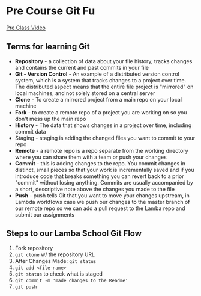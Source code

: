 # Pre Course Git Fu
[Pre Class Video](https://youtu.be/ZihgMcrHOF4)
## Terms for learning Git
 * **Repository** - a collection of data about your file history, tracks changes and contains the current and past commits in your file 
 * **Git - Version Control** - An example of a distributed version control system, which is a system that tracks changes to a project over time. The distributed aspect means that the entire file project is "mirrored" on local machines, and not solely stored on a central server
 * **Clone** - To create a mirrored project from a main repo on your local machine
 * **Fork** - to create a remote repo of a project you are working on so you don't mess up the main repo
 * **History** - The data that shows changes in a project over time, including commit data
 * Staging - staging is adding the changed files you want to commit to your repo
 * **Remote** -  a remote repo is a repo separate from the working directory where you can share them with a team or push your changes
 * **Commit** - this is adding changes to the repo. You commit changes in distinct, small pieces so that your work is incrementally saved and if you introduce code that breaks something you can revert back to a prior "commit" without losing anything. Commits are usually accompanied by a short, descriptive note above the changes you made to the file
 * **Push** - push tells Git that you want to move your changes upstream, in Lambda workflows case we push our changes to the master branch of our remote repo so we can add a pull request to the Lamba repo and submit our assignments

## Steps to our Lamba School Git Flow
1. Fork repository
2. `git clone` w/ the repository URL 
3. After Changes Made: `git status`
4. `git add <file-name>` 
5. `git status` to check what is staged
6. `git commit -m 'made changes to the Readme'`
7. `git push`
